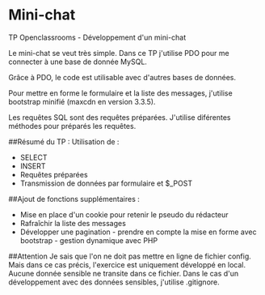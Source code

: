 # Mini-chat
TP Openclassrooms - Développement d'un mini-chat

Le mini-chat se veut très simple. Dans ce TP j'utilise PDO pour me connecter à une base de donnée MySQL.

Grâce à PDO, le code est utilisable avec d'autres bases de données.

Pour mettre en forme le formulaire et la liste des messages, j'utilise bootstrap minifié (maxcdn en version 3.3.5).

Les requêtes SQL sont des requêtes préparées.
J'utilise diférentes méthodes pour préparés les requêtes.

##Résumé du TP :
Utilisation de :
- SELECT
- INSERT
- Requêtes préparées
- Transmission de données par formulaire et $_POST

##Ajout de fonctions supplémentaires :
- Mise en place d'un cookie pour retenir le pseudo du rédacteur
- Rafraîchir la liste des messages
- Développer une pagination - prendre en compte la mise en forme avec bootstrap - gestion dynamique avec PHP 

##Attention
Je sais que l'on ne doit pas mettre en ligne de fichier config. Mais dans ce cas précis, l'exercice est uniquement développé en local.
Aucune donnée sensible ne transite dans ce fichier. Dans le cas d'un développement avec des données sensibles, j'utilise .gitignore.
